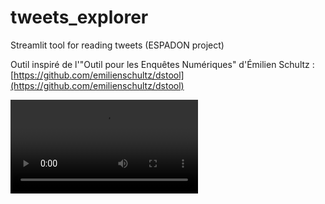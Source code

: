 # tweets_explorer
Streamlit tool for reading tweets (ESPADON project)

Outil inspiré de l'"Outil pour les Enquêtes Numériques" d'Émilien Schultz : [https://github.com/emilienschultz/dstool](https://github.com/emilienschultz/dstool)


<video src="streamlit-lecteur_tweets-2024-05-30-18-05-92.webm" width="300" />

